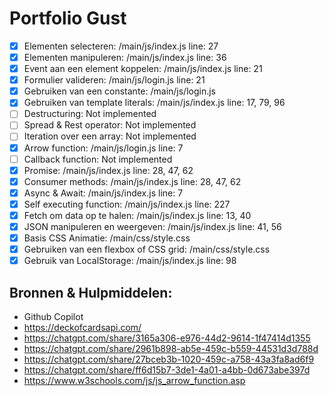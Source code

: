 # Portfolio Gust

<div>

  - [x] Elementen selecteren: /main/js/index.js line: 27
  - [x] Elementen manipuleren: /main/js/index.js line: 36
  - [x] Event aan een element koppelen: /main/js/index.js line: 21
  - [x] Formulier valideren: /main/js/login.js line: 21
  - [x] Gebruiken van een constante: /main/js/login.js
  - [x] Gebruiken van template literals: /main/js/index.js line: 17, 79, 96
  - [ ] Destructuring: Not implemented
  - [ ] Spread & Rest operator: Not implemented
  - [ ] Iteration over een array: Not implemented
  - [x] Arrow function: /main/js/login.js line: 7
  - [ ] Callback function: Not implemented
  - [x] Promise: /main/js/index.js line: 28, 47, 62
  - [x] Consumer methods: /main/js/index.js line: 28, 47, 62
  - [x] Async & Await: /main/js/index.js line: 7
  - [x] Self executing function: /main/js/index.js line: 227
  - [x] Fetch om data op te halen: /main/js/index.js line: 13, 40
  - [x] JSON manipuleren en weergeven: /main/js/index.js line: 41, 56
  - [x] Basis CSS Animatie: /main/css/style.css
  - [x] Gebruiken van een flexbox of CSS grid: /main/css/style.css
  - [x] Gebruik van LocalStorage: /main/js/index.js line: 98

<h2>Bronnen & Hulpmiddelen:</h2>

  - Github Copilot
  - https://deckofcardsapi.com/
  - https://chatgpt.com/share/3165a306-e976-44d2-9614-1f47414d1355
  - https://chatgpt.com/share/2961b898-ab5e-459c-b559-44531d3d788d
  - https://chatgpt.com/share/27bceb3b-1020-459c-a758-43a3fa8ad6f9
  - https://chatgpt.com/share/ff6d15b7-3de1-4a01-a4bb-0d673abe397d
  - https://www.w3schools.com/js/js_arrow_function.asp
</div>